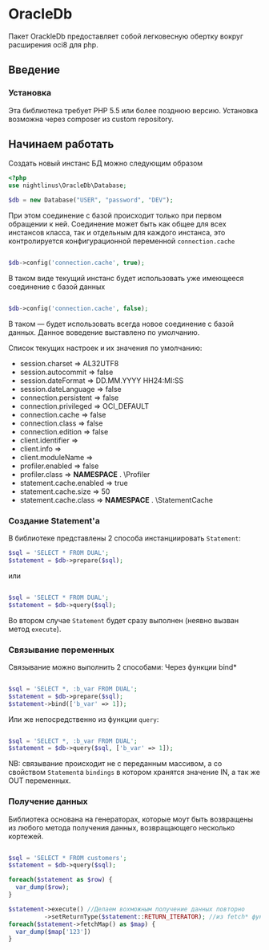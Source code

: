 # OracleDb
Пакет OrackleDb предоставляет собой легковесную обертку вокруг расширения oci8 для php.

## Введение
### Установка

Эта библиотека требует PHP 5.5 или более позднюю версию.
Установка возможна через composer из custom repository.

## Начинаем работать
Создать новый инстанс БД можно следующим образом

```php
<?php
use nightlinus\OracleDb\Database;

$db = new Database("USER", "password", "DEV");
```

При этом соединение с базой происходит только при первом обращении к ней.
Соединение может быть как общее для всех инстансов класса,
так и отдельным для каждого инстанса, это контролируется конфигурационной переменной `connection.cache`

```php

$db->config('connection.cache', true);
```
В таком виде текущий инстанс будет использовать уже имеющееся соединение с базой данных

```php

$db->config('connection.cache', false);
```
В таком — будет использовать всегда новое соединение с базой данных. Данное воведение выставлено по умолчанию.

Список текущих настроек и их значения по умолчанию:
* session.charset         => AL32UTF8
* session.autocommit      => false
* session.dateFormat      => DD.MM.YYYY HH24:MI:SS
* session.dateLanguage    => false
* connection.persistent   => false
* connection.privileged   => OCI_DEFAULT
* connection.cache        => false
* connection.class        => false
* connection.edition      => false
* client.identifier       => 
* client.info             => 
* client.moduleName       => 
* profiler.enabled        => false
* profiler.class          => __NAMESPACE__ . \\Profiler
* statement.cache.enabled => true
* statement.cache.size    => 50
* statement.cache.class   => __NAMESPACE__ . \\StatementCache

### Создание Statement'a
В библиотеке представлены 2 способа  инстанциировать `Statement`:

```php
$sql = 'SELECT * FROM DUAL';
$statement = $db->prepare($sql);
```

или

```php

$sql = 'SELECT * FROM DUAL';
$statement = $db->query($sql);
```

Во втором случае `Statement` будет сразу выполнен (неявно вызван метод `execute`).

### Связывание переменных
Связывание можно выполнить 2 способами:
Через функции bind*
```php

$sql = 'SELECT *, :b_var FROM DUAL';
$statement = $db->prepare($sql);
$statement->bind(['b_var' => 1]);
```
Или же непосредственно из функции `query`:

```php

$sql = 'SELECT *, :b_var FROM DUAL';
$statement = $db->query($sql, ['b_var' => 1]);
```
NB: связывание происходит не с переданным массивом, а со свойством `Statement`а `bindings` в котором хранятся значение IN, а так же OUT переменных.

### Получение данных
Библиотека основана на генераторах, которые моут быть возвращены из любого метода получения данных, возвращающего несколько кортежей.

```php

$sql = 'SELECT * FROM customers';
$statement = $db->query($sql);

foreach($statement as $row) {
  var_dump($row);
}

$statement->execute() //Делаем вохможным получение данных повторно
          ->setReturnType($statement::RETURN_ITERATOR); //из fetch* функция возвращаем итератор, а не готовый массив
foreach($statement->fetchMap() as $map) {
  var_dump($map['123'])
}
```
